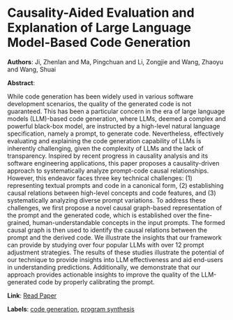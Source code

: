 # Causality-Aided Evaluation and Explanation of Large Language Model-Based Code Generation

**Authors**: Ji, Zhenlan and Ma, Pingchuan and Li, Zongjie and Wang, Zhaoyu and Wang, Shuai

**Abstract**:

While code generation has been widely used in various software development scenarios, the quality of the generated code is not guaranteed. This has been a particular concern in the era of large language models (LLM)-based code generation, where LLMs, deemed a complex and powerful black-box model, are instructed by a high-level natural language specification, namely a prompt, to generate code. Nevertheless, effectively evaluating and explaining the code generation capability of LLMs is inherently challenging, given the complexity of LLMs and the lack of transparency.    Inspired by recent progress in causality analysis and its software engineering applications, this paper proposes a causality-driven approach to systematically analyze prompt-code causal relationships. However, this endeavor faces three key technical challenges: (1) representing textual prompts and code in a canonical form, (2) establishing causal relations between high-level concepts and code features, and (3) systematically analyzing diverse prompt variations. To address these challenges, we first propose a novel causal graph-based representation of the prompt and the generated code, which is established over the fine-grained, human-understandable concepts in the input prompts. The formed causal graph is then used to identify the causal relations between the prompt and the derived code. We illustrate the insights that our framework can provide by studying over four popular LLMs with over 12 prompt adjustment strategies. The results of these studies illustrate the potential of our technique to provide insights into LLM effectiveness and aid end-users in understanding predictions. Additionally, we demonstrate that our approach provides actionable insights to improve the quality of the LLM-generated code by properly calibrating the prompt.

**Link**: [Read Paper](https://doi.org/10.1145/3728938)

**Labels**: [code generation](../../labels/code_generation.md), [program synthesis](../../labels/program_synthesis.md)
